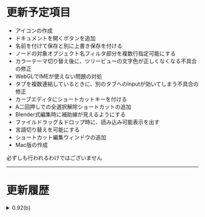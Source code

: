 
# 更新予定項目

* アイコンの作成
* ドキュメントを開くボタンを追加
* 名前を付けて保存と別に上書き保存を付ける
* ノードの対象オブジェクト名フィルタ部分を複数行指定可能にする
* カラーテーマ切り替え後に、ツリービューの文字色が正しくなくなる不具合の修正
* WebGLでIMEが使えない問題の対処
* タブを複数連結しているときに、別のタブへのInputが効いてしまう不具合の修正
* カーブエディタにショートカットキーを付ける
* A二回押しでの全選択解除ショートカットの追加
* Blender式編集時に補助線が見えるようにする
* ファイルドラッグ＆ドロップ時に、読み込み可能表示を出す
* 言語切り替えを可能にする
* ショートカット編集ウィンドウの追加
* Mac版の作成

<div class="ui compact message">
	<i class="exclamation circle icon"></i>
	必ずしも行われるわけではございません
</div>

---

# 更新履歴

<details>
<summary>0.92(b)</summary>
<ol>
<li>ベータ版公開</li>
</ol>
</details>